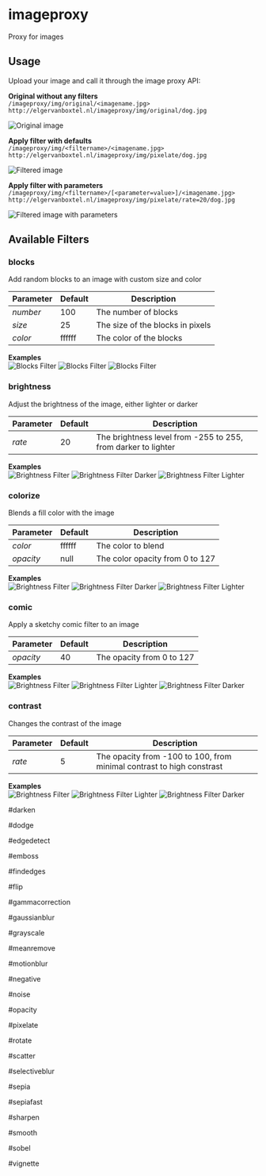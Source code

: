 # imageproxy
Proxy for images


## Usage

Upload your image and call it through the image proxy API:

**Original without any filters**<br />
`/imageproxy/img/original/<imagename.jpg>`<br />
`http://elgervanboxtel.nl/imageproxy/img/original/dog.jpg`<br />

![Original image](http://elgervanboxtel.nl/imageproxy/img/original/dog.jpg)



**Apply filter with defaults**<br />
`/imageproxy/img/<filtername>/<imagename.jpg>`<br />
`http://elgervanboxtel.nl/imageproxy/img/pixelate/dog.jpg`<br />

![Filtered image](http://elgervanboxtel.nl/imageproxy/img/pixelate/dog.jpg)


**Apply filter with parameters**<br />
`/imageproxy/img/<filtername>/[<parameter=value>]/<imagename.jpg>`<br />
`http://elgervanboxtel.nl/imageproxy/img/pixelate/rate=20/dog.jpg`<br />

![Filtered image with parameters](http://elgervanboxtel.nl/imageproxy/img/pixelate/rate=20/dog.jpg)



## Available Filters


### blocks
Add random blocks to an image with custom size and color

Parameter       |  Default  | Description
----------------|-----------|---------------------------
*number*        | 100       | The number of blocks
*size*          | 25        | The size of the blocks in pixels
*color*         | ffffff    | The color of the blocks

**Examples** <br />
![Blocks Filter](http://elgervanboxtel.nl/imageproxy/img/blocks/dog.jpg)
![Blocks Filter](http://elgervanboxtel.nl/imageproxy/img/blocks/color=8D8942;size=10/dog.jpg)
![Blocks Filter](http://elgervanboxtel.nl/imageproxy/img/blocks/color=000;size=60/dog.jpg)



### brightness
Adjust the brightness of the image, either lighter or darker

Parameter       |  Default  | Description
----------------|-----------|---------------------------
*rate*          | 20        | The brightness level from -255 to 255, from darker to lighter

**Examples** <br />
![Brightness Filter](http://elgervanboxtel.nl/imageproxy/img/brightness/dog.jpg)
![Brightness Filter Darker](http://elgervanboxtel.nl/imageproxy/img/brightness/rate=-40/dog.jpg)
![Brightness Filter Lighter](http://elgervanboxtel.nl/imageproxy/img/brightness/rate=100/dog.jpg)



### colorize
Blends a fill color with the image

Parameter       |  Default  | Description
----------------|-----------|---------------------------
*color*         | ffffff    | The color to blend
*opacity*       | null      | The color opacity from 0 to 127

**Examples** <br />
![Brightness Filter](http://elgervanboxtel.nl/imageproxy/img/colorize/dog.jpg)
![Brightness Filter Darker](http://elgervanboxtel.nl/imageproxy/img/colorize/color=ff0000;opacity=100/dog.jpg)
![Brightness Filter Lighter](http://elgervanboxtel.nl/imageproxy/img/colorize/color=00ff00;opacity=40/dog.jpg)



### comic
Apply a sketchy comic filter to an image

Parameter       |  Default  | Description
----------------|-----------|---------------------------
*opacity*       | 40        | The opacity from 0 to 127

**Examples** <br />
![Brightness Filter](http://elgervanboxtel.nl/imageproxy/img/comic/dog.jpg)
![Brightness Filter Lighter](http://elgervanboxtel.nl/imageproxy/img/comic/opacity=40/dog.jpg)
![Brightness Filter Darker](http://elgervanboxtel.nl/imageproxy/img/comic/opacity=100/dog.jpg)



### contrast
Changes the contrast of the image

Parameter       |  Default  | Description
----------------|-----------|---------------------------
*rate*          | 5         | The opacity from -100 to 100, from minimal contrast to high constrast

**Examples** <br />
![Brightness Filter](http://elgervanboxtel.nl/imageproxy/img/contrast/dog.jpg)
![Brightness Filter Lighter](http://elgervanboxtel.nl/imageproxy/img/contrast/rate=40/dog.jpg)
![Brightness Filter Darker](http://elgervanboxtel.nl/imageproxy/img/contrast/rate=-10/dog.jpg)

#darken

#dodge

#edgedetect

#emboss

#findedges

#flip

#gammacorrection

#gaussianblur

#grayscale

#meanremove

#motionblur

#negative

#noise

#opacity

#pixelate

#rotate

#scatter

#selectiveblur

#sepia

#sepiafast

#sharpen

#smooth

#sobel

#vignette